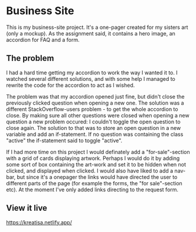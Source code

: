 # Business Site

This is my business-site project. 
It's a one-pager created for my sisters art (only a mockup). 
As the assignment said, it contains a hero image, an accordion for FAQ and a form. 

## The problem

I had a hard time getting my accordion to work the way I wanted it to.
I watched several different solutions, and with some help I managed to rewrite the code for the accordion to act as I wished.

The problem was that my accordion opened just fine, but didn't close the previously clicked question when opening a new one.
The solution was a different StackOverflow-users problem - to get the whole accordion to close.
By making sure all other questions were closed when opening a new question a new problem occured:
I couldn't toggle the open question to close again. The solution to that was to store an open question in a new variable and add an if-statement. If no question was containing the class "active" the if-statement said to toggle "active".

If I had more time on this project I would definately add a "for-sale"-section with a grid of cards displaying artwork.
Perhaps I would do it by adding some sort of box containing the art-work and set it to be hidden when not clicked, and displayed when clicked.
I would also have liked to add a nav-bar, but since it's a onepager the links would have directed the user to different parts of the page (for example the forms, the "for sale"-section etc). At the moment I've only added links directing to the request form.

## View it live
https://kreatisa.netlify.app/ 
